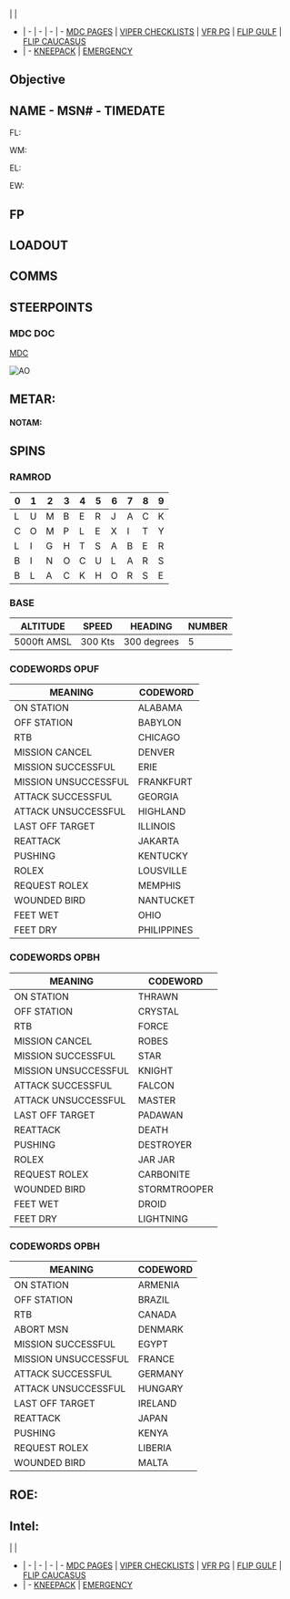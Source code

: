 |  | 
- | - | - | - | -
[MDC PAGES](/MDCPAGES.MD) | [VIPER CHECKLISTS](/F16START.MD) | [VFR PG](/VFR_OMAM.MD) | [FLIP GULF](https://www.dropbox.com/s/sp91zf63rx0esao/FLIP_GULFR2_EC1.pdf?dl=0) | [FLIP CAUCASUS](https://www.dropbox.com/s/ppiqy9ba7i8h8op/FLIP_CAUR_EC1.pdf?dl=0)
- | - 
[KNEEPACK](/VIPER/388KNEE11.pdf) | [EMERGENCY](/VIPER/EMERG191221.pdf)

## Objective
#### 

## NAME - MSN# - TIMEDATE

FL: 

WM: 

EL: 

EW: 


## FP



## LOADOUT

## COMMS


## STEERPOINTS

### MDC DOC
[MDC](/XXX.pdf)

![AO](--E10.PNG)

## METAR: 

#### NOTAM: 



## SPINS

### RAMROD

| 0 | 1 | 2 | 3 | 4 | 5 | 6 | 7 | 8 | 9 |
| - | - | - | - | - | - | - | - | - | - |
| L | U | M | B | E | R | J | A | C | K | --EVEN
| C | O | M | P | L | E | X | I | T | Y | --ODD
| L | I | G | H | T | S | A | B | E | R | --EVEN OPBH
| B | I | N | O | C | U | L | A | R | S | --ODD OPBH
| B | L | A | C | K | H | O | R | S | E | --OPUF

### BASE

| ALTITUDE | SPEED | HEADING | NUMBER| 
| -------- | ----- | ------- | ----- | 
| 5000ft AMSL | 300 Kts | 300 degrees | 5 |

### CODEWORDS OPUF

| MEANING | CODEWORD | 
| ------- | -------- | 
| ON STATION | ALABAMA | 
| OFF STATION | BABYLON |
| RTB | CHICAGO |
| MISSION CANCEL | DENVER |
| MISSION SUCCESSFUL| ERIE |
| MISSION UNSUCCESSFUL| FRANKFURT |
| ATTACK SUCCESSFUL | GEORGIA |
| ATTACK UNSUCCESSFUL | HIGHLAND |
| LAST OFF TARGET| ILLINOIS |
| REATTACK | JAKARTA |
| PUSHING | KENTUCKY |
| ROLEX | LOUSVILLE |
| REQUEST ROLEX| MEMPHIS|
| WOUNDED BIRD | NANTUCKET |
| FEET WET | OHIO |
| FEET DRY | PHILIPPINES |

### CODEWORDS OPBH

| MEANING | CODEWORD | 
| ------- | -------- | 
| ON STATION | THRAWN | 
| OFF STATION| CRYSTAL | 
| RTB | FORCE | 
| MISSION CANCEL | ROBES | 
| MISSION SUCCESSFUL | STAR | 
| MISSION UNSUCCESSFUL | KNIGHT | 
| ATTACK SUCCESSFUL | FALCON | 
| ATTACK UNSUCCESSFUL | MASTER | 
| LAST OFF TARGET | PADAWAN | 
| REATTACK | DEATH | 
| PUSHING | DESTROYER | 
| ROLEX | JAR JAR | 
| REQUEST ROLEX | CARBONITE | 
| WOUNDED BIRD | STORMTROOPER | 
| FEET WET | DROID | 
| FEET DRY | LIGHTNING | 

### CODEWORDS OPBH

| MEANING | CODEWORD | 
| ------- | -------- | 
| ON STATION | ARMENIA | 
| OFF STATION| BRAZIL | 
| RTB | CANADA | 
| ABORT MSN | DENMARK | 
| MISSION SUCCESSFUL | EGYPT | 
| MISSION UNSUCCESSFUL | FRANCE | 
| ATTACK SUCCESSFUL | GERMANY | 
| ATTACK UNSUCCESSFUL | HUNGARY | 
| LAST OFF TARGET | IRELAND | 
| REATTACK | JAPAN | 
| PUSHING | KENYA | 
| REQUEST ROLEX | LIBERIA | 
| WOUNDED BIRD | MALTA | 


## ROE:


## Intel:



 |  | 
- | - | - | - | -
[MDC PAGES](/MDCPAGES.MD) | [VIPER CHECKLISTS](/F16START.MD) | [VFR PG](/VFR_OMAM.MD) | [FLIP GULF](https://www.dropbox.com/s/sp91zf63rx0esao/FLIP_GULFR2_EC1.pdf?dl=0) | [FLIP CAUCASUS](https://www.dropbox.com/s/ppiqy9ba7i8h8op/FLIP_CAUR_EC1.pdf?dl=0)
- | - 
[KNEEPACK](/VIPER/388KNEE11.pdf) | [EMERGENCY](/VIPER/EMERG191221.pdf)


